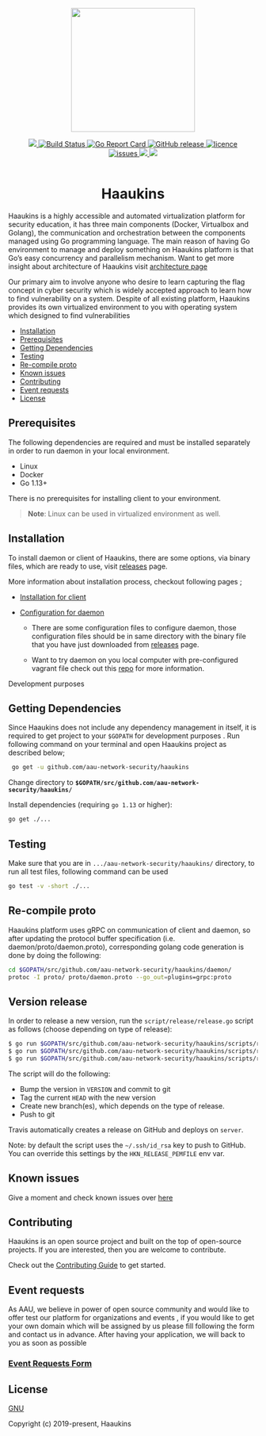 

<p align="center"> 
<img src="https://htm1hw.am.files.1drv.com/y4mvyTs9BXGlVGtwKHKGP0NCB7XjcL4o0JzYkxMz59gyWe4EJQ_CXfhe0O6-FHTWXgn-0xKo3ufwa7iJg2uJ_aEwDPVGgOnfGQhqEfSDhZPJk2gzALrF20JXP-Kp3y9oCmWRfKJ4xHNRG_qcwL2DJ4U_RzbqFOqy9CvZa6bKxSB9u6S4hmgmzEz5tZkYBgQ3hEoFcwDpley399HYw1av0IsYA?width=1184&height=1184&cropmode=none" width="250" height="250" />
<div align="center">

<a href="https://beta.ntp-event.dk">
  <img src=https://img.shields.io/badge/platform-try%20haaukins-brightgreen>
  </a>
  <a href="https://travis-ci.com/aau-network-security/haaukins">
    <img src="https://travis-ci.com/aau-network-security/haaukins.svg?branch=master" alt="Build Status">
  </a>
  <a href="https://goreportcard.com/badge/github.com/aau-network-security/haaukins">
    <img src="https://goreportcard.com/badge/github.com/aau-network-security/haaukins?style=flat-square" alt="Go Report Card">
  </a>
  <a href="https://github.com/aau-network-security/haaukins/releases">
    <img src="https://godoc.org/github.com/aau-network-security/haaukins?status.svg" alt="GitHub release">
  </a>
   <a href="https://www.gnu.org/licenses/gpl-3.0Â">
    <img src="https://img.shields.io/badge/License-GPLv3-blue.svg?longCache=true&style=flat-square" alt="licence">
  </a>
  <div align ="center">
  <a href="https://github.com/aau-network-security/haaukins/issues">
  <img src=https://img.shields.io/github/issues/aau-network-security/haaukins?style=flat-square alt="issues">
  
  </a>
  <a href="https://github.com/aau-network-security/haaukins/network/members">
  <img src=https://img.shields.io/github/forks/aau-network-security/haaukins >
  </a>
  <a href="https://github.com/aau-network-security/haaukins/stargazers">
  <img src=https://img.shields.io/github/stars/aau-network-security/haaukins></a>
  </div>
  </div>
&nbsp;
<div align="center">
<h1>Haaukins </h1>
</div>

Haaukins is a highly accessible and automated virtualization platform for security education, it has three main components (Docker, Virtualbox and Golang), the communication and orchestration between the components managed using Go programming language. The main reason of having Go environment to manage and deploy something on Haaukins platform is that Go’s easy concurrency and parallelism mechanism. Want to get more insight about architecture of Haaukins visit [architecture page](https://github.com/aau-network-security/haaukins/wiki/Architecture-of-Haaukins)

Our primary aim to involve anyone who desire to learn capturing the flag concept in cyber security which is widely accepted approach to learn how to find vulnerability on a system. Despite of all existing platform, Haaukins provides its own virtualized environment to you with operating system which designed to find vulnerabilities

* [Installation](#installation)
* [Prerequisites](#prerequisites)
* [Getting Dependencies](#getting-dependencies)
* [Testing](#testing)
* [Re-compile proto](#re-compile-proto)
* [Known issues](#known-issues)
* [Contributing](#contributing)
* [Event requests](#event-requests)
* [License](#license)


## __Prerequisites__

The following dependencies are required and must be installed separately in order to run daemon in your local environment.

* Linux
* Docker
* Go 1.13+

There is no prerequisites for installing client to your environment. 

> **Note**: Linux can be used in virtualized environment as well.

## __Installation__

To install daemon or client of Haaukins,  there are some options, via binary files, which are ready to use, visit [releases](https://github.com/aau-network-security/haaukins/releases) page.

More information about installation process, checkout following pages ; 

* [Installation for client](https://github.com/aau-network-security/haaukins/wiki/Installation) 


* [Configuration for daemon](https://github.com/aau-network-security/haaukins/wiki/Configuring-the-daemon)
  - There are some configuration files to configure daemon, those configuration files should be in same directory with the binary file that you have just downloaded from [releases](https://github.com/aau-network-security/haaukins/releases) page. 
  
  - Want to try daemon on you local computer with pre-configured vagrant file check out this [repo](https://github.com/aau-network-security/sec0x) for more information. 

Development purposes 

## __Getting Dependencies__

Since Haaukins does not include any dependency management in itself, it is required to get project to your `$GOPATH` for development purposes . Run following command on your terminal and open Haaukins project as described below; 

```bash 
 go get -u github.com/aau-network-security/haaukins 
```
Change directory to  __`$GOPATH/src/github.com/aau-network-security/haaukins/`__


Install dependencies (requiring `go 1.13` or higher):

```bash
go get ./...

```

## __Testing__

Make sure that you are in `.../aau-network-security/haaukins/` directory, to run all test files, following command can be used

```bash
go test -v -short ./...
```

## __Re-compile proto__

Haaukins platform uses gRPC on communication of client and daemon, so after updating the protocol buffer specification (i.e. daemon/proto/daemon.proto), corresponding golang code generation is done by doing the following:
```bash
cd $GOPATH/src/github.com/aau-network-security/haaukins/daemon/
protoc -I proto/ proto/daemon.proto --go_out=plugins=grpc:proto
```

## __Version release__

In order to release a new version, run the `script/release/release.go` script as follows (choose depending on type of release):
```bash
$ go run $GOPATH/src/github.com/aau-network-security/haaukins/scripts/release/release.go major
$ go run $GOPATH/src/github.com/aau-network-security/haaukins/scripts/release/release.go minor
$ go run $GOPATH/src/github.com/aau-network-security/haaukins/scripts/release/release.go patch
```
The script will do the following:

- Bump the version in `VERSION` and commit to git
- Tag the current `HEAD` with the new version
- Create new branch(es), which depends on the type of release.
- Push to git

Travis automatically creates a release on GitHub and deploys on `server`.

Note: by default the script uses the `~/.ssh/id_rsa` key to push to GitHub.
You can override this settings by the `HKN_RELEASE_PEMFILE` env var.

## __Known issues__

Give a  moment and check known issues over [here](https://github.com/aau-network-security/haaukins/issues)

## __Contributing__

Haaukins is an open source project and built on the top of open-source projects. If you are interested, then you are welcome to contribute.

Check out the [Contributing Guide](./github/CONTRIBUTING.md) to get started.

## __Event requests__

As AAU, we believe in power of open source community and would like to offer test our platform for organizations and events , if you would like to get your own domain which will be assigned by us please fill following the form and contact us in advance.
After having your application, we will back to you as soon as possible 

### [Event Requests Form](https://docs.google.com/forms/d/e/1FAIpQLSeyFTle_29Afck00hSHPU5nWT7QMWYd42yB76ABIoIMCewdRg/viewform)


## __License__

[GNU](https://github.com/aau-network-security/haaukins/blob/master/LICENSE)

Copyright (c) 2019-present, Haaukins
